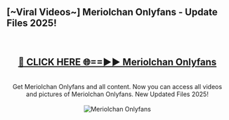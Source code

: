 <h2>[~Viral Videos~] Meriolchan Onlyfans - Update Files 2025!</h2>
<br>
<div align="center">
<h2><a href="https://betterlinks.top/A2PfLJ" rel="nofollow">🔴 CLICK HERE 🌐==►► Meriolchan Onlyfans</a></h2>
<br>
Get Meriolchan Onlyfans and all content. Now you can access all videos and pictures of Meriolchan Onlyfans. New Updated Files 2025!
<br>
<br>
<a href="https://betterlinks.top/A2PfLJ" rel="nofollow" data-target="animated-image.originalLink"><img src="https://i.ibb.co.com/WyWwxjT/player-gif2.gif" alt="Meriolchan Onlyfans" style="max-width: 100%; display: inline-block;" data-target="animated-image.originalImage"></a>
</div>
<br>
